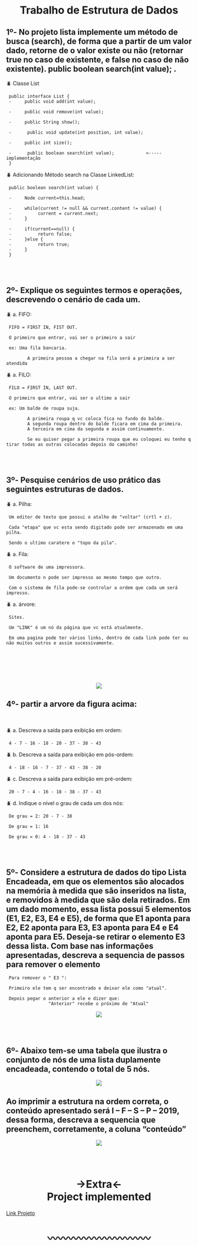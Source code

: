 <h1 align="center">Trabalho de Estrutura de Dados</h1>

<h2>1º- No projeto lista implemente um método de busca (search), de forma que a partir de um valor dado, retorne de o valor existe ou não (retornar true no caso de existente, e false no caso de não existente). public boolean search(int value); .</h2>

<p>🪲 Classe List</p>

     public interface List {
     -     public void add(int value);
     	
     -     public void remove(int value);
     
     -     public String show();
     
     -      public void update(int position, int value);
     
     -     public int size();
     
     -      public boolean search(int value);            <----- implementação
     }
  
  
<p>🪲 Adicionando Método search na Classe LinkedList:
	
	
     public boolean search(int value) {
     
     -     Node current=this.head;
     	
     -     while(current != null && current.content != value) {
     -          current = current.next;
     -     }
     
     -     if(current==null) {
     -          return false;
     -     }else {
     -          return true;
     -     }
     }
	

	
</br>
</br>
<h2>2º- Explique os seguintes termos e operações, descrevendo o cenário de cada um. </h2>

<p>🪲 a. FIFO:</p>

     FIFO = FIRST IN, FIST OUT.
     
     O primeiro que entrar, vai ser o primeiro a sair
     
     ex: Uma fila bancaria.
         
            A primeira pessoa a chegar na fila será a primeira a ser atendida
        
	
<p>🪲 a. FILO:</p>

     FILO = FIRST IN, LAST OUT.
     
     O primeiro que entrar, vai ser o ultimo a sair
     
     ex: Um balde de roupa suja.
         
            A primeira roupa q vc coloca fica no fundo do balde.
            A segunda roupa dentro do balde ficara em cima da primeira.
            A terceira em cima da segunda e assim continuamente.
	 
            Se eu quiser pegar a primeira roupa que eu coloquei eu tenho q tirar todas as outras colocadas depois do caminho!



</br>
</br>
<h2>3º- Pesquise cenários de uso prático das seguintes estruturas de dados. </h2>

<p>🪲 a. Pilha:</p>

     Um editor de texto que possui o atalho de "voltar" (crtl + z).
     
     Cada "etapa" que vc esta sendo digitado pode ser armazenado em uma pilha.
     
     Sendo o ultimo caratere o "topo da pila".
     
  
<p>🪲 a. Fila:</p>

     O software de uma impressora.
    
     Um documento n pode ser impresso ao mesmo tempo que outro.
    
     Com o sistema de fila pode-se controlar a ordem que cada um será impresso.
    
    
<p>🪲 a. árvore:</p>
    
     Sites.
     
     Um "LINK" é um nó da página que vc está atualmente.
     
     Em uma pagina pode ter vários links, dentro de cada link pode ter ou não muitos outros e assim sucessivamente.
     



</br>
<h1></h1>
</br>
<p align="center">
<img src="https://github.com/isonhar/trabalho-estrura-de-dados-faculdade/blob/main/extra/Figura%20quest%C3%A3o%204.png">
</p>
<h2>4º- partir a arvore da figura acima:</h2>
</br>
<p>🪲 a. Descreva a saída para exibição em ordem:</p>
	
     4 - 7 - 16 - 18 - 20 - 37 - 38 - 43
	
<p>🪲 b. Descreva a saída para exibição em pós-ordem:</p>
	
     4 - 18 - 16 - 7 - 37 - 43 - 38 - 20
	 
<p>🪲 c. Descreva a saída para exibição em pré-ordem:</p>

     20 - 7 - 4 - 16 - 18 - 38 - 37 - 43
	
<p>🪲 d. Indique o nível o grau de cada um dos nós:</p>
	
     De grau = 2: 20 - 7 - 38
	
     De grau = 1: 16
	
     De grau = 0: 4 - 18 - 37 - 43

	
	
</br>
</br>
<h2>5º- Considere a estrutura de dados do tipo Lista Encadeada, em que os elementos são alocados na memória à medida que são inseridos na lista, e removidos à medida que são dela retirados. Em um dado momento, essa lista possui 5 elementos (E1, E2, E3, E4 e E5), de forma que E1 aponta para E2, E2 aponta para E3, E3 aponta para E4 e E4 aponta para E5. Deseja-se retirar o elemento E3 dessa lista. Com base nas informações apresentadas, descreva a sequencia de passos para remover o elemento</h2>

     Para remover o " E3 ":
     
     Primeiro ele tem q ser encontrado e deixar ele como "atual".
     
     Depois pegar o anterior a ele e dizer que: 
                    "Anterior" recebe o próximo de "Atual"
		
		
<p align="center">
<img src="https://github.com/isonhar/trabalho-estrura-de-dados-faculdade/blob/main/extra/quest%C3%A3o%205.png">
</p>

</br>
</br>
<h2>6º- Abaixo tem-se uma tabela que ilustra o conjunto de nós de uma lista duplamente encadeada, contendo o total de 5 nós.</h2>

<p align="center">
<img src="https://github.com/isonhar/trabalho-estrura-de-dados-faculdade/blob/main/extra/Tabela%20quest%C3%A3o%206.png">
</p>

<h2>Ao imprimir a estrutura na ordem correta, o conteúdo apresentado será I – F – S – P – 2019, dessa forma, descreva a sequencia que preenchem, corretamente, a coluna “conteúdo”</h2>
		
<p align="center">
<img src="https://github.com/isonhar/trabalho-estrura-de-dados-faculdade/blob/main/extra/reposta%20quest%C3%A3o%206.png">
</p>


</br>
</br>


<h1 align="center"> ->Extra<- </br>Project implemented </h1>

[Link Projeto](https://github.com/ArthurFontenele/Trabalho-de-estrutura-de-dados/tree/main/Trabalho%20prof.%20Samuel%20estrutura%20de%20dados/Project%20List/src)



<h1 align="center">〰️〰️〰️〰️〰️〰️〰️〰️〰️〰️</h1>
